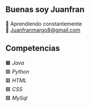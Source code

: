 ## Buenas soy Juanfran
📕 Aprendiendo constantemente </br>
📩 Juanfranmargo8@gmail.com
## Competencias
🟧 *Java*</br>
🟦 *Python*</br>
🟥 *HTML*</br>
🟪 *CSS*</br>
🟩 *MySql*
